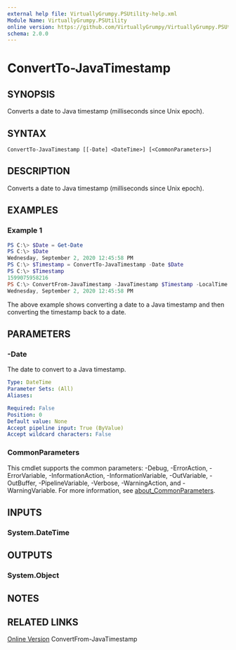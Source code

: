 ```yaml
---
external help file: VirtuallyGrumpy.PSUtility-help.xml
Module Name: VirtuallyGrumpy.PSUtility
online version: https://github.com/VirtuallyGrumpy/VirtuallyGrumpy.PSUtility/blob/main/docs/ConvertTo-Hashtable.md
schema: 2.0.0
---
```


# ConvertTo-JavaTimestamp

## SYNOPSIS
Converts a date to Java timestamp (milliseconds since Unix epoch).

## SYNTAX

```
ConvertTo-JavaTimestamp [[-Date] <DateTime>] [<CommonParameters>]
```

## DESCRIPTION
Converts a date to Java timestamp (milliseconds since Unix epoch).

## EXAMPLES

### Example 1
```powershell
PS C:\> $Date = Get-Date
PS C:\> $Date
Wednesday, September 2, 2020 12:45:58 PM
PS C:\> $Timestamp = ConvertTo-JavaTimestamp -Date $Date
PS C:\> $Timestamp
1599075958216
PS C:\> ConvertFrom-JavaTimestamp -JavaTimestamp $Timestamp -LocalTime
Wednesday, September 2, 2020 12:45:58 PM
```

The above example shows converting a date to a Java timestamp and then converting the timestamp back to a date.

## PARAMETERS

### -Date
The date to convert to a Java timestamp.

```yaml
Type: DateTime
Parameter Sets: (All)
Aliases:

Required: False
Position: 0
Default value: None
Accept pipeline input: True (ByValue)
Accept wildcard characters: False
```

### CommonParameters
This cmdlet supports the common parameters: -Debug, -ErrorAction, -ErrorVariable, -InformationAction, -InformationVariable, -OutVariable, -OutBuffer, -PipelineVariable, -Verbose, -WarningAction, and -WarningVariable. For more information, see [about_CommonParameters](http://go.microsoft.com/fwlink/?LinkID=113216).

## INPUTS

### System.DateTime

## OUTPUTS

### System.Object
## NOTES

## RELATED LINKS
[Online Version](https://github.com/VirtuallyGrumpy/VirtuallyGrumpy.PSUtility/blob/main/docs/ConvertTo-JavaTimestamp.md)
ConvertFrom-JavaTimestamp

